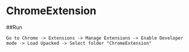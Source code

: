 # ChromeExtension

##Run
```
Go to Chrome -> Extensions -> Manage Extensions -> Enable Developer mode -> Load Upacked -> Select folder "ChromeExtension"
```
